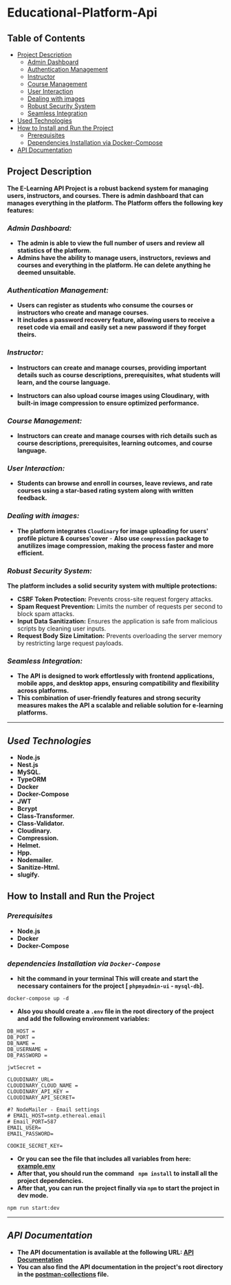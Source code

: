 # Educational-Platform-Api

## Table of Contents

- [Project Description](#project-description)
  - [Admin Dashboard](#admin-dashboard)
  - [Authentication Management](#authentication-management)
  - [Instructor](#instructor)
  - [Course Management](#course-management)
  - [User Interaction](#user-interaction)
  - [Dealing with images](#dealing-with-images)
  - [Robust Security System](#robust-security-system)
  - [Seamless Integration](#seamless-integration)
- [Used Technologies](#used-technologies)
- [How to Install and Run the Project](#how-to-install-and-run-the-project)
  - [Prerequisites](#prerequisites)
  - [Dependencies Installation via Docker-Compose](#dependencies-installation-via-docker-compose)
- [API Documentation](#api-documentation)

## Project Description

**The E-Learning API Project is a robust backend system for managing users, instructors, and courses. There is admin dashboard that can manages everything in the platform. The Platform offers the following key features:**

### _Admin Dashboard:_

- **The admin is able to view the full number of users and review all statistics of the platform.**
- **Admins have the ability to manage users, instructors, reviews and courses and everything in the platform. He can delete anything he deemed unsuitable.**

### _Authentication Management:_

- **Users can register as students who consume the courses or instructors who create and manage courses.**
- **It includes a password recovery feature, allowing users to receive a reset code via email and easily set a new password if they forget theirs.**

### _Instructor:_

- **Instructors can create and manage courses, providing important details such as course descriptions, prerequisites, what students will learn, and the course language.**

- **Instructors can also upload course images using Cloudinary, with built-in image compression to ensure optimized performance.**

### _Course Management:_

- **Instructors can create and manage courses with rich details such as course descriptions, prerequisites, learning outcomes, and course language.**

### _User Interaction:_

- **Students can browse and enroll in courses, leave reviews, and rate courses using a star-based rating system along with written feedback.**

### _Dealing with images:_

- **The platform integrates `Cloudinary` for image uploading for users' profile picture & courses'cover** - **Also use `compression` package to anutilizes image compression, making the process faster and more efficient.**

### _Robust Security System:_

**The platform includes a solid security system with multiple protections:**

- **CSRF Token Protection:** Prevents cross-site request forgery attacks.
- **Spam Request Prevention:** Limits the number of requests per second to block spam attacks.
- **Input Data Sanitization:** Ensures the application is safe from malicious scripts by cleaning user inputs.
- **Request Body Size Limitation:** Prevents overloading the server memory by restricting large request payloads.

### _Seamless Integration:_

- **The API is designed to work effortlessly with frontend applications, mobile apps, and desktop apps, ensuring compatibility and flexibility across platforms.**
- **This combination of user-friendly features and strong security measures makes the API a scalable and reliable solution for e-learning platforms.**

---

## _Used Technologies_

- **Node.js**
- **Nest.js**
- **MySQL.**
- **TypeORM**
- **Docker**
- **Docker-Compose**
- **JWT**
- **Bcrypt**
- **Class-Transformer.**
- **Class-Validator.**
- **Cloudinary.**
- **Compression.**
- **Helmet.**
- **Hpp.**
- **Nodemailer.**
- **Sanitize-Html.**
- **slugify.**

## How to Install and Run the Project

### _Prerequisites_

- **Node.js**
- **Docker**
- **Docker-Compose**

### _dependencies Installation via `Docker-Compose`_

- **hit the command in your terminal This will create and start the necessary containers for the project [ `phpmyadmin-ui` - `mysql-db`].**

```terminal
docker-compose up -d
```

- **Also you should create a `.env` file in the root directory of the project and add the following environment variables:**

```example.env
DB_HOST =
DB_PORT =
DB_NAME =
DB_USERNAME =
DB_PASSWORD =

jwtSecret =

CLOUDINARY_URL=
CLOUDINARY_CLOUD_NAME =
CLOUDINARY_API_KEY =
CLOUDINARY_API_SECRET=

#? NodeMailer - Email settings
# EMAIL_HOST=smtp.ethereal.email
# Email_PORT=587
EMAIL_USER=
EMAIL_PASSWORD=

COOKIE_SECRET_KEY=
```

- **Or you can see the file that includes all variables from here: [example.env](./example.env)**
- **After that, you should run the command ` npm install` to install all the project dependencies.**
- **After that, you can run the project finally via `npm` to start the project in dev mode.**

```terminal
npm run start:dev
```

---

## _API Documentation_

- **The API documentation is available at the following URL: [API Documentation](https://gold-water-721915.postman.co/workspace/Public-Collections~899f080b-3a13-42d0-895e-553e15ff281c/collection/31885780-ba7c45c9-d1f4-4192-b93c-dc629f65b059?action=share&creator=31885780&active-environment=31885780-d855adc6-c38e-47cc-b535-cb7f12eda7a2)**
- **You can also find the API documentation in the project's root directory in the [postman-collections](./docs/postman/graduation%20project.postman_collection.json) file.**
